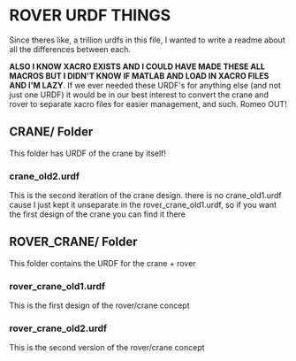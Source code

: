 # ROVER URDF THINGS
Since theres like, a trillion urdfs in this file, I wanted to write a readme about all the differences between each.

<b>ALSO I KNOW XACRO EXISTS AND I COULD HAVE MADE THESE ALL MACROS BUT I DIDN'T KNOW IF MATLAB AND LOAD IN XACRO FILES AND I'M LAZY</b>.
If we ever needed these URDF's for anything else (and not just one URDF) it would be in our best interest to convert the crane
and rover to separate xacro files for easier management, and such. Romeo OUT!

## CRANE/ Folder
This folder has URDF of the crane by itself!

### crane_old2.urdf
This is the second iteration of the crane design. there is no crane_old1.urdf cause I just
kept it unseparate in the rover_crane_old1.urdf, so if you want the first design of the crane you 
can find it there

## ROVER_CRANE/ Folder
This folder contains the URDF for the crane + rover

### rover_crane_old1.urdf
This is the first design of the rover/crane concept

### rover_crane_old2.urdf 
This is the second version of the rover/crane concept



